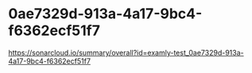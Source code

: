 # 0ae7329d-913a-4a17-9bc4-f6362ecf51f7
https://sonarcloud.io/summary/overall?id=examly-test_0ae7329d-913a-4a17-9bc4-f6362ecf51f7
